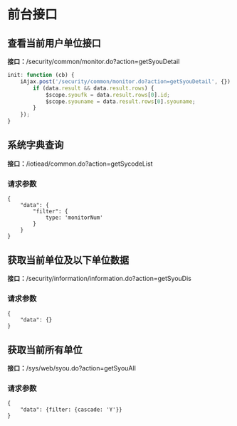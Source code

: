 # 前台接口

## 查看当前用户单位接口
**接口：**/security/common/monitor.do?action=getSyouDetail
```js
init: function (cb) {
	iAjax.post('/security/common/monitor.do?action=getSyouDetail', {}).then(function (data) {
		if (data.result && data.result.rows) {
			$scope.syoufk = data.result.rows[0].id;
			$scope.syouname = data.result.rows[0].syouname;
		}
	});
}
```

## 系统字典查询

**接口：**/iotiead/common.do?action=getSycodeList

### 请求参数
```json5
{
	"data": {
	    "filter": {
	        type: 'monitorNum'
	    }
	}
}
```
## 获取当前单位及以下单位数据

**接口：**/security/information/information.do?action=getSyouDis

### 请求参数
```json5
{
	"data": {}
}
```
## 获取当前所有单位

**接口：**/sys/web/syou.do?action=getSyouAll

### 请求参数
```json5
{
	"data": {filter: {cascade: 'Y'}}
}
```
